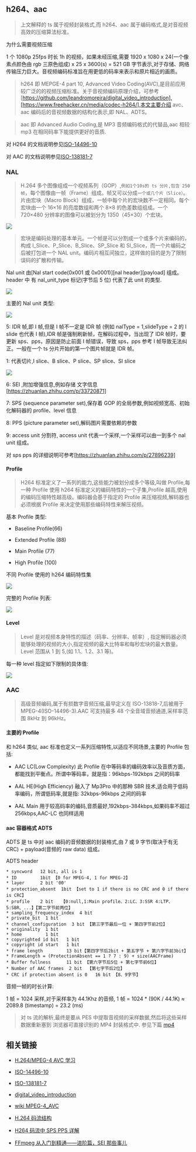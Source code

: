 ## h264、aac

> 上文解释的 ts 属于视频封装格式,而 h264、aac 属于编码格式,是对音视频高效的压缩算法标准。

为什么需要视频压缩

1 个 1080p 25fps 时长 1h 的视频，如果未经压缩,需要 1920 x 1080 x 24(一个像素点颜色由 rgb 三原色组成) x 25 x 3600(s) = 521 GB 字节表示,对于存储、网络传输压力巨大。音视频编码标准旨在用更低的码率来表示和原片相近的画质。

> h264 即 MEPGE-4 part 10, Advanced Video Coding(AVC),是目前应用较广泛的的视频压缩标准。关于音视频编码原理介绍，可参考[https://github.com/leandromoreira/digital_video_introduction],[https://www.freehacker.cn/media/codec-h264/],本文主要介绍 avc、aac 编码后的音视频数据的结构化表示,即 NAL、ADTS。

> aac 即 Advanced Audio Coding,是 MP3 音频编码格式的代替品,aac 相较 mp3 在相同码率下能提供更好的音质.

对 H264 的文档说明参见[ISO-14496-10](https://www.iso.org/standard/75400.html)

对 AAC 的文档说明参见[ISO-138181-7](https://www.iso.org/standard/43345.html)

### NAL

> H.264 多个图像组成一个视频系列（GOP）,`例如1个10s的 ts 分片,包含 250帧`，每个图像由一帧（Frame）组成。帧又可以分成`一个或几个片（Slice）`。片由宏块（Macro Block）组成，一帧中每个片的宏块数不一定相同。每个宏块由一个 16×16 的亮度数组和两个 8×8 的色差数组组成。一个 720×480 分辨率的图像可以被划分为 1350（45×30）个宏块。

![](./img/h264_3.png)

> 宏块是编码处理的基本单元。一个帧是可以分割成一个或多个片来编码的，构成 I_Slice、P_Slice、B_Slice、SP_Slice 和 SI_Slice，而一个片编码之后被打包进一个 NAL unit。编码片相互间独立，这样做的目的是为了限制误码的扩散和传输。

Nal unit 由[Nal start code(0x001 或 0x0001)][nal header][payload] 组成。 header 中 有 nal_unit_type 标记(字节后 5 位) 代表了此 unit 的类型.

![](./img/h264_2.png)

主要的 Nal unit 类型:

![](./img/h264_1.png)

5: IDR 帧,即 I 帧,但是 I 帧不一定是 IDR 帧 (例如 nalType = 1,slideType = 2 的 I slide 也代表 I 帧),IDR 帧是强制刷新帧，在解码过程中，当出现了 IDR 帧时，要更新 sps、pps，原因是防止前面 I 帧错误，导致 sps，pps 参考 I 帧导致无法纠正。一般在一个 ts 分片开始的第一个图片帧就是 IDR 帧。

1: 代表切片,I slice、B slice、P slice、SP slice、SI slice

![](./img/h264_4.png)

6: SEI ,附加增强信息,例如存储 文字信息 [https://zhuanlan.zhihu.com/p/33720871]

7: SPS (sequence parameter set),保存着 GOP 的全局参数,例如视频宽高、初始化解码器的 profile、level 信息

8: PPS (picture parameter set),解码图片需要依赖的参数

9: access unit 分割符, access unit 代表一个采样,一个采样可以由一到多个 nal unit 组成。

对 sps pps 的详细说明可参考[https://zhuanlan.zhihu.com/p/27896239]

#### Profile

> H264 标准定义了一系列的能力,这些能力被划分成多个等级,叫做 Profile,每一种 Profile 使用 h264 标准定义的编码特性的一个子集,Profile 越高,使用的编码压缩特性越高级。编码器会基于指定的 Profile 来压缩视频,解码器也必须根据 Profile 来决定使用那些编码特性来解压视频。

基本 Profile 类型:

- Baseline Profile(66)

- Extended Profile (88)

- Main Profile (77)

- High Profile (100)

不同 Profile 使用的 h264 编码特性集

![](./img/h264_6.png)

完整的 Profile 列表:

![](./img/h264_5.png)

#### Level

> Level 是对视频本身特性的描述（码率、分辨率、帧率）, 指定解码器必须能够处理的视频的大小,指定视频的最大比特率和每秒宏块的最大数量。Level 范围从 1 到 5,(如 1.1、1.2、3.1 等)。

每一种 level 指定如下限制的具体值:

![](./img/h264_7.png)

### AAC

> 高级音频编码,属于有损数字音频压缩,最早定义在 ISO-13818-7,后被用于 MPEG-4(ISO-14496-3).AAC 可支持最多 48 个全音域音频通道,采样率范围 8kHz 到 96kHz。

#### 主要的 Profile

和 h264 类似, aac 标准也定义一系列压缩特性,以适应不同场景,主要的 Profile 包括:

- AAC LC(Low Complexity) 此 Profile 在中等码率的编码效率以及音质方面，都能找到平衡点。所谓中等码率，就是指：96kbps-192kbps 之间的码率

- AAL HE(High Efficiency) 融入了 Mp3Pro 中的那种 SBR 技术,适合用于低码率编码，所谓低码率,就是指: 32kbps-96kbps 之间的码率

- AAL Main 用于较高码率的编码,音质最好,192kbps-384kbps,如果码率不超过 256kbps,AAC-LC 也同样适用

#### aac 容器格式 ADTS

ADTS 是 ts 中对 aac 编码的音频数据的封装格式,由 7 或 9 字节(取决于有无 CRC) + payload(音频的 raw data) 组成。

ADTS header

```
* syncword   12 bit, all is 1
* ID         1bit 【0 for MPEG-4, 1 for MPEG-2】
* layer      2 bit '00'
* protection_absent  1bit 【set to 1 if there is no CRC and 0 if there is CRC】
* profile    2 bit   【0:null,1:Main profile、2:LC、3:SSR 4:LTP、5:SBR、...】【第二字节前两位】
* sampling_frequency_index  4 bit
* private_bit  1 bit
* channel_configuration  3 bit 【第三字节最后一位 + 第四字节前2位】
* originality  1 bit
* home         1 bit
* copyrighted id bit   1 bit
* copyright id start   1 bit
* frame length         13 bit【第四字节后2bit + 第五字节 + 第六字节前3bit】
* FrameLength = (ProtectionAbsent == 1 ? 7 : 9) + size(AACFrame)
* Buffer fullness      11 bit 【第六字节后5位 + 第七字节前6位】
* Number of AAC frames  2 bit  【第七字节后2位】
* CRC if protection absent is 0   16 bit 【8、9字节】

```

音频一帧的时长计算:

1 帧 = 1024 采样,对于采样率为 44.1Khz 的音频, 1 帧 = 1024 \* (90K / 44.1K) ≈ 2089.8 (timestamp) = 23.2 (ms)

> 对 ts 流的解析,最终是要从 PES 中提取音视频的采样数据,然后将这些采样数据重新塞到 浏览器可直接识别的 MP4 封装格式中. 参见下篇 [mp4](./mp4.md)

## 相关链接

- [H.264/MPEG-4 AVC 学习](https://www.freehacker.cn/media/codec-h264/)

- [ISO-14496-10](https://www.iso.org/standard/75400.html)

- [ISO-138181-7](https://www.iso.org/standard/43345.html)

- [digital_video_introduction](https://github.com/leandromoreira/digital_video_introduction)

- [wiki MPEG-4_AVC](https://en.wikipedia.org/wiki/H.264/MPEG-4_AVC)

- [H.264 码流结构](https://juejin.im/post/5a8fe66b6fb9a0633e51eadc)

- [H264 码流中 SPS PPS 详解](https://zhuanlan.zhihu.com/p/27896239)

- [FFmpeg 从入门到精通——进阶篇，SEI 那些事儿](https://zhuanlan.zhihu.com/p/33720871)
